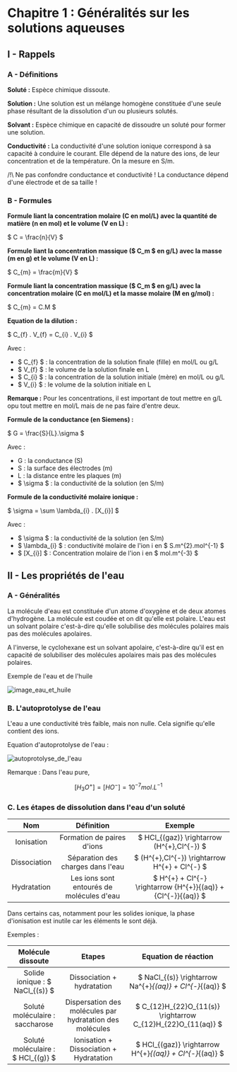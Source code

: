 # Chapitre 1 : Généralités sur les solutions aqueuses

## I - Rappels

### A - Définitions

**Soluté :** Espèce chimique dissoute. 

**Solution :** Une solution est un mélange homogène constituée d'une seule phase résultant de la dissolution d'un ou plusieurs solutés. 

**Solvant :** Espèce chimique en capacité de dissoudre un soluté pour former une solution. 

**Conductivité :** La conductivité d'une solution ionique correspond à sa capacité à conduire le courant. Elle dépend de la nature des ions, de leur concentration et de la température. On la mesure en S/m. 

/!\ Ne pas confondre conductance et conductivité ! La conductance dépend d'une électrode et de sa taille !

### B - Formules

**Formule liant la concentration molaire (C en mol/L) avec la quantité de matière (n en mol) et le volume (V en L) :**

$ C = \frac{n}{V} $

**Formule liant la concentration massique ($ C_m $ en g/L) avec la masse (m en g) et le volume (V en L) :**

$ C_{m} = \frac{m}{V} $

**Formule liant la concentration massique ($ C_m $ en g/L) avec la concentration molaire (C en mol/L) et la masse molaire (M en g/mol) :**

$ C_{m} = C.M $

**Equation de la dilution :**

$ C_{f} . V_{f} = C_{i} . V_{i} $

Avec : 

- $ C_{f} $ : la concentration de la solution finale (fille) en mol/L ou g/L
- $ V_{f} $ : le volume de la solution finale en L
- $ C_{i} $ : la concentration de la solution initiale (mère) en mol/L ou g/L
- $ V_{i} $ : le volume de la solution initiale en L

**Remarque :** Pour les concentrations, il est important de tout mettre en g/L opu tout mettre en mol/L mais de ne pas faire d'entre deux. 

**Formule de la conductance (en Siemens) :** 

$ G = \frac{S}{L}.\sigma $

Avec : 

- G : la conductance (S)
- S : la surface des électrodes (m)
- L : la distance entre les plaques (m)
- $ \sigma $ : la conductivité de la solution (en S/m)

**Formule de la conductivité molaire ionique :**

$ \sigma = \sum \lambda_{i} . [X_{i}] $

Avec : 

- $ \sigma $ : la conductivité de la solution (en S/m)
- $ \lambda_{i} $ : conductivité molaire de l'ion i en $ S.m^{2}.mol^{-1} $
- $ [X_{i}] $ : Concentration molaire de l'ion i en $ mol.m^{-3} $

## II - Les propriétés de l'eau

### A - Généralités

La molécule d'eau est constituée d'un atome d'oxygène et de deux atomes d'hydrogène. La molécule est coudée et on dit qu'elle est polaire. L'eau est un solvant polaire c'est-à-dire qu'elle solubilise des molécules polaires mais pas des molécules apolaires. 

A l'inverse, le cyclohexane est un solvant apolaire, c'est-à-dire qu'il est en capacité de solubiliser des molécules apolaires mais pas des molécules polaires. 

Exemple de l'eau et de l'huile

![image_eau_et_huile](https://upload.wikimedia.org/wikipedia/commons/a/a4/Huile_et_eau.jpg)

### B. L'autoprotolyse de l'eau

L'eau a une conductivité très faible, mais non nulle. Cela signifie qu'elle contient des ions. 

Equation d'autoprotolyse de l'eau : 

![autoprotolyse_de_l'eau](https://www.lachimie.net/images/39.aut1.jpg)

Remarque : Dans l'eau pure, 

$$ 
[H_{3}O^{+}]=[HO^{-}]=10^{-7}mol.L^{-1}
$$


### C. Les étapes de dissolution dans l'eau d'un soluté 


| Nom | Définition | Exemple |
| :-: | :--------: | :-----: |
| Ionisation | Formation de paires d'ions | $ HCl_{(gaz)} \rightarrow (H^{+},Cl^{-}) $ |
| Dissociation | Séparation des charges dans l'eau | $ (H^{+},Cl^{-}) \rightarrow H^{+} + Cl^{-} $ |
| Hydratation | Les ions sont entourés de molécules d'eau | $ H^{+} + Cl^{-} \rightarrow {H^{+}}{(aq)} + {Cl^{-}}{(aq)} $ |

Dans certains cas, notamment pour les solides ionique, la phase d'ionisation est inutile car les éléments le sont déjà. 

Exemples :

| Molécule dissoute | Etapes | Equation de réaction |
| :---------------: | :----: | :------------------: |
| Solide ionique : $ NaCl_{(s)} $ | Dissociation + hydratation | $ NaCl_{(s)} \rightarrow Na^{+}_{(aq)} + Cl^{-}_{(aq)}  $ |
| Soluté moléculaire : saccharose | Dispersation des molécules par hydratation des molécules | $ C_{12}H_{22}O_{11(s)} \rightarrow C_{12}H_{22}O_{11(aq)} $ |
| Soluté moléculaire : $ HCl_{(g)} $ | Ionisation + Dissociation + Hydratation | $ HCl_{(gaz)} \rightarrow H^{+}_{(aq)} + Cl^{-}_{(aq)}  $